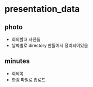 # presentation_data

## photo

- 회의할때 사진들
- 날짜별로 directory 만들어서 정리되어있음

## minutes

- 회의록
- 한컴 파일로 업로드
